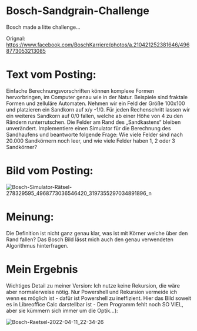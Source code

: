 # Bosch-Sandgrain-Challenge
Bosch made a litte challenge...

Orignal: https://www.facebook.com/BoschKarriere/photos/a.210421252381646/4968773053213085

# Text vom Posting:
Einfache Berechnungsvorschriften können komplexe Formen hervorbringen, im Computer genau wie in der Natur. Beispiele sind fraktale Formen und zelluläre Automaten. Nehmen wir ein Feld der Größe 100x100 und platzieren ein Sandkorn auf x/y -1/0. Für jeden Rechenschritt lassen wir ein weiteres Sandkorn auf 0/0 fallen, welche ab einer Höhe von 4 zu den Rändern runterrutschen. Die Felder am Rand des „Sandkastens“ bleiben unverändert.
Implementiere einen Simulator für die Berechnung des Sandhaufens und beantworte folgende Frage: Wie viele Felder sind nach 20.000 Sandkörnern noch leer, und wie viele Felder haben 1, 2 oder 3 Sandkörner? 

# Bild vom Posting:
![Bosch-Simulator-Rätsel-278329595_4968773036546420_3197355297034891896_n](https://user-images.githubusercontent.com/10100281/162838834-d7dee6fc-7012-4932-a4e5-a79e99b03542.jpg)

# Meinung:
Die Definition ist nicht ganz genau klar, was ist mit Körner welche über den Rand fallen? Das Bosch Bild lässt mich auch den genau verwendeten Algorithmus hinterfragen.

# Mein Ergebnis
Wichtiges Detail zu meiner Version: Ich nutze keine Rekursion, die wäre aber normalerweise nötig. Nur Powershell und Rekursion vermeide ich wenn es möglich ist - dafür ist Powershell zu ineffizient. Hier das Bild soweit es in Libreoffice Calc darstellbar ist - Dem Programm fehlt noch SO VIEL, aber sie kümmern sich immer um die Optik...):

![Bosch-Raetsel-2022-04-11_22-34-26](https://user-images.githubusercontent.com/10100281/162839146-e4b27fbc-917c-4164-901d-b90dbca738d5.png)
